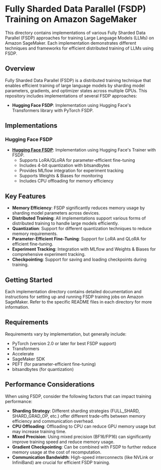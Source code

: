 # Fully Sharded Data Parallel (FSDP) Training on Amazon SageMaker

This directory contains implementations of various Fully Sharded Data Parallel (FSDP) approaches for training Large Language Models (LLMs) on Amazon SageMaker. Each implementation demonstrates different techniques and frameworks for efficient distributed training of LLMs using FSDP.

## Overview

Fully Sharded Data Parallel (FSDP) is a distributed training technique that enables efficient training of large language models by sharding model parameters, gradients, and optimizer states across multiple GPUs. This repository includes implementations of several FSDP approaches:

- **Hugging Face FSDP**: Implementation using Hugging Face's Transformers library with PyTorch FSDP.

## Implementations

### Hugging Face FSDP

- [**Hugging Face FSDP**](huggingface/README.md): Implementation using Hugging Face's Trainer with FSDP.
  - Supports LoRA/QLoRA for parameter-efficient fine-tuning
  - Includes 4-bit quantization with bitsandbytes
  - Provides MLflow integration for experiment tracking
  - Supports Weights & Biases for monitoring
  - Includes CPU offloading for memory efficiency

## Key Features

- **Memory Efficiency**: FSDP significantly reduces memory usage by sharding model parameters across devices.
- **Distributed Training**: All implementations support various forms of distributed training to handle large models efficiently.
- **Quantization**: Support for different quantization techniques to reduce memory requirements.
- **Parameter-Efficient Fine-Tuning**: Support for LoRA and QLoRA for efficient fine-tuning.
- **Experiment Tracking**: Integration with MLflow and Weights & Biases for comprehensive experiment tracking.
- **Checkpointing**: Support for saving and loading checkpoints during training.

## Getting Started

Each implementation directory contains detailed documentation and instructions for setting up and running FSDP training jobs on Amazon SageMaker. Refer to the specific README files in each directory for more information.

## Requirements

Requirements vary by implementation, but generally include:

- PyTorch (version 2.0 or later for best FSDP support)
- Transformers
- Accelerate
- SageMaker SDK
- PEFT (for parameter-efficient fine-tuning)
- bitsandbytes (for quantization)

## Performance Considerations

When using FSDP, consider the following factors that can impact training performance:

- **Sharding Strategy**: Different sharding strategies (FULL_SHARD, SHARD_GRAD_OP, etc.) offer different trade-offs between memory efficiency and communication overhead.
- **CPU Offloading**: Offloading to CPU can reduce GPU memory usage but may increase training time.
- **Mixed Precision**: Using mixed precision (BF16/FP16) can significantly improve training speed and reduce memory usage.
- **Gradient Checkpointing**: Can be combined with FSDP to further reduce memory usage at the cost of recomputation.
- **Communication Bandwidth**: High-speed interconnects (like NVLink or InfiniBand) are crucial for efficient FSDP training.
